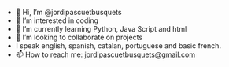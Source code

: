 - 👋 Hi, I’m @jordipascuetbusquets
- 👀 I’m interested in coding
- 🌱 I’m currently learning Python, Java Script and html
- 💞️ I’m looking to collaborate on projects
- I speak english, spanish, catalan, portuguese and basic french.
- 📫 How to reach me: jordipascuetbusquets@gmail.com

<!---
jordipascuetbusquets/jordipascuetbusquets is a ✨ special ✨ repository because its `README.md` (this file) appears on your GitHub profile.
You can click the Preview link to take a look at your changes.
--->
